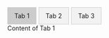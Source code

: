 <style>
  .tabcontrol {
    display: block;
    overflow: hidden;
  }
  
  .tabcontrol-content {
    display: none;
  }
  
  .tabcontrol-content.active {
    display: block;
  }
  
  .tabcontrol-tabs {
    list-style: none;
    margin: 0;
    padding: 0;
    display: flex;
  }
  
  .tabcontrol-tab {
    padding: 10px 15px;
    background-color: #f2f2f2;
    border: 1px solid #ccc;
    cursor: pointer;
    margin-right: 5px;
  }
  
  .tabcontrol-tab.active {
    background-color: #ccc;
  }
</style>

<div class="tabcontrol">
  <ul class="tabcontrol-tabs">
    <li class="tabcontrol-tab active" onclick="showTab(event, 'tab1')">Tab 1</li>
    <li class="tabcontrol-tab" onclick="showTab(event, 'tab2')">Tab 2</li>
    <li class="tabcontrol-tab" onclick="showTab(event, 'tab3')">Tab 3</li>
  </ul>
  
  <div id="tab1" class="tabcontrol-content active">
    Content of Tab 1
  </div>
  
  <div id="tab2" class="tabcontrol-content">
    Content of Tab 2
  </div>
  
  <div id="tab3" class="tabcontrol-content">
    Content of Tab 3
  </div>
</div>

<script>
  function showTab(event, tabId) {
    const tabContents = document.querySelectorAll('.tabcontrol-content');
    const tabTabs = document.querySelectorAll('.tabcontrol-tab');
  
    tabContents.forEach(content => {
      content.classList.remove('active');
    });
  
    tabTabs.forEach(tab => {
      tab.classList.remove('active');
    });
    
    document.getElementById(tabId).classList.add('active');
    event.target.classList.add('active');
  }
</script>
